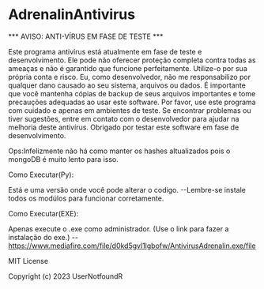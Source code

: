 # AdrenalinAntivirus
*** AVISO: ANTI-VÍRUS EM FASE DE TESTE ***

Este programa antivírus está atualmente em fase de teste e desenvolvimento.
Ele pode não oferecer proteção completa contra todas as ameaças e não é garantido que funcione perfeitamente. Utilize-o por sua própria conta e risco.
Eu, como desenvolvedor, não me responsabilizo por qualquer dano causado ao seu sistema, arquivos ou dados.
É importante que você mantenha cópias de backup de seus arquivos importantes e tome precauções adequadas ao usar este software.
Por favor, use este programa com cuidado e apenas em ambientes de teste.
Se encontrar problemas ou tiver sugestões, entre em contato com o desenvolvedor para ajudar na melhoria deste antivírus.
Obrigado por testar este software em fase de desenvolvimento.

Ops:Infelizmente não há como manter os hashes altualizados pois o mongoDB é muito lento para isso.

Como Executar(Py):

Está e uma versão onde você pode alterar o codigo. 
--Lembre-se instale todos os modúlos para funcionar corretamente.

Como Executar(EXE):

Apenas execute o .exe como administrador. (Use o link para fazer a instalação do exe.)
--https://www.mediafire.com/file/d0kd5gvl1lgbofw/AntivirusAdrenalin.exe/file

MIT License

Copyright (c) 2023 UserNotfoundR
